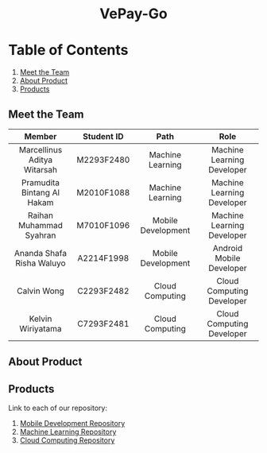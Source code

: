 <p align="center">
  <h1 align="center">VePay-Go</h1>
</p>

# Table of Contents 
1. [Meet the Team](##Meet-the-Team)
2. [About Product](##About-Product)
3. [Products](##Products)


## Meet the Team

|         Member              | Student ID  |        Path         |                Role                         |
| :--------------------:      | :--------:  | :----------------:  | :----------------------------------------:  |
|Marcellinus Aditya Witarsah  | M2293F2480  | Machine Learning    |Machine Learning Developer                   |
|Pramudita Bintang Al Hakam   | M2010F1088  | Machine Learning    |Machine Learning Developer                   |
|Raihan Muhammad Syahran      | M7010F1096  | Mobile Development  |Machine Learning Developer                   |
|Ananda Shafa Risha Waluyo    | A2214F1998  | Mobile Development  |Android Mobile Developer                     |
|Calvin Wong                  | C2293F2482  | Cloud Computing     |Cloud Computing Developer                    |
|Kelvin Wiriyatama            | C7293F2481  | Cloud Computing     |Cloud Computing Developer                    |

## About Product

## Products

Link to each of our repository:
1. [Mobile Development Repository](https://github.com/rxdz0/VePay-Go-MD)
2. [Machine Learning Repository](https://github.com/marcellinus-witarsah/VePay-Go-ML)
3. [Cloud Computing Repository](https://github.com/calvinwong78/Vepay-Go-CC)

